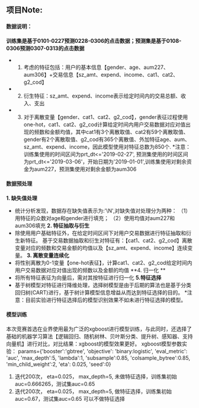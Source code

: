 ## 项目Note:


#### 数据说明：

**训练集是基于0101-0227预测0228-0306的点击数据；预测集是基于0108-0306预测0307-0313的点击数据**
- 1. 考虑的特征包括：用户的基本信息【gender、age、aum227、aum306】+交易信息【sz_amt、expend、income、cat1、cat2、g2_cod】
- 2. 衍生特征：sz_amt、expend、income表示给定时间内的交易总额、收入、支出
- 3. 对于离散变量【gender、cat1、cat2、g2_cod】，gender表征过程使用one-hot，cat1、cat2、g2_cod计算给定时间内用户交易数据对应对值出现的频数和金额均值，其中cat1有3个离散取值、cat2有59个离散取值、gender有2个离散取值、g2_cod有365个离散值、外加特征age、aum、sz_amt、expend、income，因此模型使用对特征总数为850个.
*注意：训练集使用的时间区间为prt_dt<='2019-02-27', 预测集使用的时间区间为prt_dt<='2019-03-06'，开始日期为'2019-01-01',训练集使用对剩余资金为aum227，预测集使用对剩余金额为aum306


#### 数据预处理

**1. 缺失值处理**
- 统计分析发现，数据存在缺失值表示为:'\\N',对缺失值对处理分为两种：
（1）用特征的众数对age和gender进行填充；
（2）使用均值对aum227和aum306填充
**2. 特征抽取与衍生**
- 除使用用户基础特征外，在给定时间区间下对用户交易数据进行特征抽取和衍生新特征。
基于交易数据抽取和衍生对特征有：【cat1、cat2、g2_cod】离散变量对应的频数和交易金额的均值以及【sz_amt、expend、income】连续变量。
**3. 离散变量连续化**
- 将性别离散为0-1变量【one-hot表征】，计算cat1、cat2、g2_cod给定时间内用户交易数据对应对值出现的频数以及金额的均值
**4. 归一化 **
- 将所有特征表征为向量后，需对其按特征进行归一化
**5.特征选择**
- 基于树模型对特征进行降维处理，选择树模型是由于后期的算法也是基于分类回归树(CART)进行，基于树计算模型信息增益从而达到特征选择的目的。
*注意：目前实验进行特征选择后的模型识别效果不如未进行特征选择的模型。

#### 模型训练
本次竞赛首选在业界使用最为广泛的xgboost进行模型训练，与此同时，还选择了基础的机器学习算法【逻辑回归、随机树林、贝叶斯分类、提升树、感知器、支持向量机】进行对比，对比结果：xgboost的模型效果更好。
xgboost模型参数实验：
params={'booster':'gbtree',
    'objective': 'binary:logistic',
    'eval_metric': 'auc',
    'max_depth':5,
    'lambda':1,
    'subsample':0.85,
    'colsample_bytree':0.85,
    'min_child_weight':2,
    'eta': 0.025,
    'seed':0}
1. 迭代200次， eta=0.025， max_depth=5, 未做特征选择，训练集初始auc=0.666265，测试集auc=0.65
2. 迭代200次， eta=0.025， max_depth=5, 做特征选择，训练集初始auc=0.67，测试集auc=0.65
可以不做特征选择
